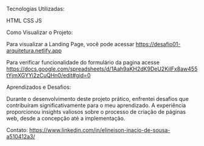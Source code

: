 
Tecnologias Utilizadas:

HTML
CSS
JS

Como Visualizar o Projeto: 

Para visualizar a Landing Page, você pode acessar https://desafio01-arquitetura.netlify.app

Para verificar funcionalidade do formulário da pagina acesse https://docs.google.com/spreadsheets/d/1Aah9aKH2dK9DeU2KiIFx8aw455tYjmXGYYi2zCuQHn0/edit#gid=0

Aprendizados e Desafios:

Durante o desenvolvimento deste projeto prático, enfrentei desafios que contribuíram significativamente para o meu aprendizado. 
A experiência proporcionou insights valiosos sobre o processo de criação de páginas web, desde a concepção até a implementação.


Contato: 
https://www.linkedin.com/in/elineison-inacio-de-sousa-a510412a3/
